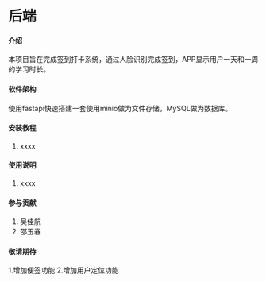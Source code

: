 # 后端

#### 介绍

本项目旨在完成签到打卡系统，通过人脸识别完成签到，APP显示用户一天和一周的学习时长。

#### 软件架构

使用fastapi快速搭建一套使用minio做为文件存储，MySQL做为数据库。

#### 安装教程

1.  xxxx


#### 使用说明

1.  xxxx

#### 参与贡献

1. 吴佳航
2. 邵玉春


#### 敬请期待

1.增加便签功能
2.增加用户定位功能

